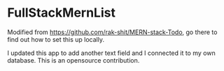 # FullStackMernList
Modified from https://github.com/rak-shit/MERN-stack-Todo, go there to find out how to set this up locally.

I updated this app to add another text field and I connected it to my own database. This is an opensource contribution.
